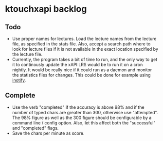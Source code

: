 ktouchxapi backlog
==================

Todo
----

* Use proper names for lectures. Load the lecture names from the lecture file, as specified in the stats file.
  Also, accept a search path where to look for lecture files if it is not available in the exact location
  specified by the lecture file.
* Currently, the program takes a bit of time to run, and the only way to get it to continously update
  the xAPI LRS would be to run it on a cron nightly. It would be really nice if it could run as a daemon
  and monitor the statistics files for changes. This could be done for example using
  [inotify](https://www.npmjs.org/package/inotify).

Complete
--------

* Use the verb "completed" if the accuracy is above 98% and if the number of typed chars are greater than 300,
  otherwise use "attempted". The 98% figure as well as the 300 figure should be configurable by a command line /
  config option.
  Also, let this affect both the "successful" and "completed" flags.
* Save the chars per minute as score.

